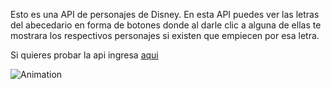 Esto es una API de personajes de Disney.
En esta API puedes ver las letras del abecedario en forma de botones donde al darle clic a alguna de ellas te mostrara los respectivos personajes si existen que empiecen por esa letra.

Si quieres probar la api ingresa [aqui](https://idyllic-twilight-d0aa31.netlify.app/)

![Animation](https://tourmaline-bubblegum-ebe82e.netlify.app/)
